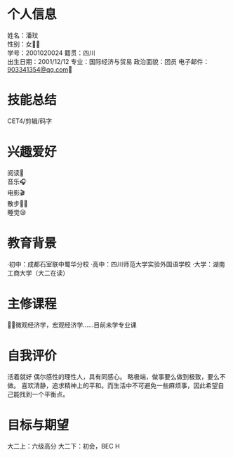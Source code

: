 # 个人信息
姓名：潘玟  
性别：女👩🏻  
学号：2001020024
籍贯：四川  
出生日期：2001/12/12
专业：国际经济与贸易
政治面貌：团员
电子邮件：903341354@qq.com📧

# 技能总结
CET4/剪辑/码字

# 兴趣爱好
阅读📖  
音乐🎧  
电影🎬  
散步🚶‍♀️  
睡觉😪

# 教育背景
·初中：成都石室联中蜀华分校
·高中：四川师范大学实验外国语学校
·大学：湖南工商大学（大二在读）

# 主修课程
💁🏻微观经济学，宏观经济学......目前未学专业课

# 自我评价
活着就好
偶尔感性的理性人，具有同感心。
略极端，做事要么做到极致，要么不做。
喜欢清静，追求精神上的平和。而生活中不可避免一些麻烦事，因此希望自己能找到一个平衡点。

# 目标与期望
大二上：六级高分
大二下：初会，BEC H


